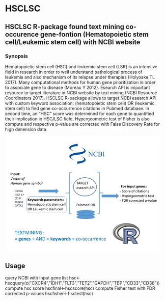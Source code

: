 # HSCLSC
## HSCLSC R-package found text mining co-occurence gene-fontion (Hematopoietic stem cell/Leukemic stem cell) with NCBI website

### Synopsis
Hematopoietic stem cell (HSC) and leukemic stem cell (LSK) is an intensive field in research in order to well understand pathological process of leukemia and also mechanism of its relapse under therapies (Holyoake TL 2017). Many computational methods for human gene prioritization in order to associate gene to disease (Moreau Y 2012). Esearch API is important resource to target literature in NCBI website by text mining (NCBI Resource Coordinators 2017). HSCLSC R-package allows to target NCBI esearch API with custom keyword association: (hematopoietic stem cell) OR (leukemic stem cell) to find gene co-occurrence citations in Pubmed database. In second time, an “HSC” score was determined for each gene to quantified their implication in HSC/LSC field, Hypergeometric test of Fisher is also compute and respective p-value are corrected with False Discovery Rate for high dimension data.

![HSC](https://github.com/cdesterke/HSCLSC/blob/master/HSC.png)

## Usage
query NCBI with input gene list
hsc<-hscquery(c("CXCR4","IDH1","FLT3","TET2","GAPDH","TBP","CD33","CD38"))
compute hsc score
hscfinal<-hscscore(hsc)
compute Fisher test with FDR corrected p-values
hscfisher<-hsctest(hsc)
